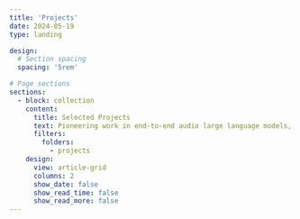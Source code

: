 ```yaml
---
title: 'Projects'
date: 2024-05-19
type: landing

design:
  # Section spacing
  spacing: '5rem'

# Page sections
sections:
  - block: collection
    content:
      title: Selected Projects
      text: Pioneering work in end-to-end audio large language models, focusing on speech understanding, generation, and intelligent interaction systems.
      filters:
        folders:
          - projects
    design:
      view: article-grid
      columns: 2
      show_date: false
      show_read_time: false
      show_read_more: false
---
```


